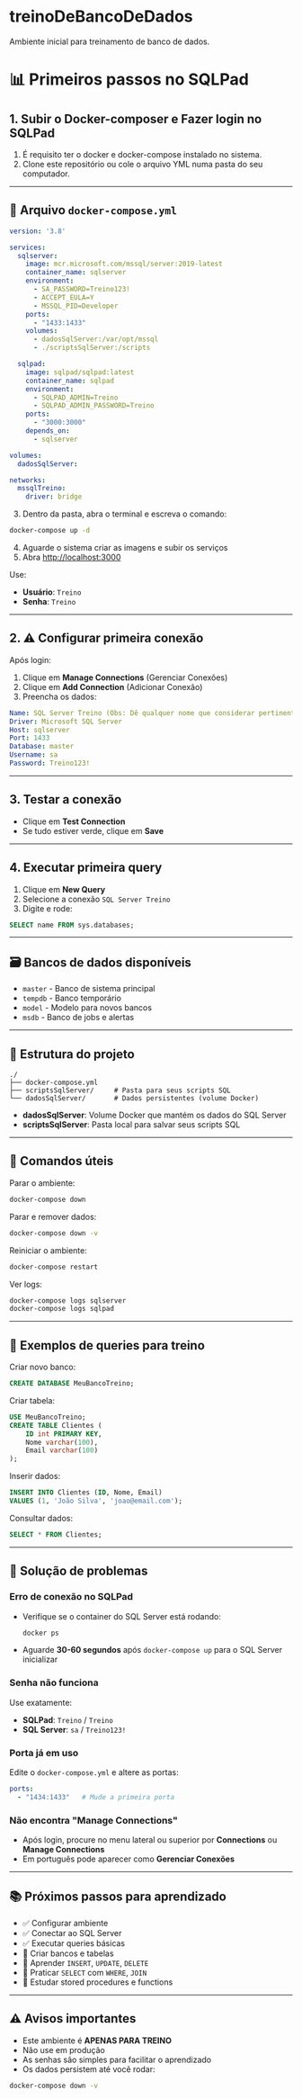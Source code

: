 # treinoDeBancoDeDados
Ambiente inicial para treinamento de banco de dados.

# 📊 Primeiros passos no SQLPad



## 1. Subir o Docker-composer e Fazer login no SQLPad  
  
1. É requisito ter o docker e docker-compose instalado no sistema.  
2. Clone este repositório ou cole o arquivo YML numa pasta do seu computador.  

---

## 🐳 Arquivo `docker-compose.yml`

```yaml
version: '3.8'

services:
  sqlserver:
    image: mcr.microsoft.com/mssql/server:2019-latest
    container_name: sqlserver
    environment:
      - SA_PASSWORD=Treino123!
      - ACCEPT_EULA=Y
      - MSSQL_PID=Developer        
    ports:
      - "1433:1433"
    volumes:
      - dadosSqlServer:/var/opt/mssql
      - ./scriptsSqlServer:/scripts

  sqlpad:
    image: sqlpad/sqlpad:latest
    container_name: sqlpad
    environment:
      - SQLPAD_ADMIN=Treino
      - SQLPAD_ADMIN_PASSWORD=Treino
    ports:
      - "3000:3000"
    depends_on:
      - sqlserver

volumes:
  dadosSqlServer:

networks:
  mssqlTreino:
    driver: bridge
```


3. Dentro da pasta, abra o terminal e escreva o comando:  
  
```bash
docker-compose up -d  
```
4. Aguarde o sistema criar as imagens e subir os serviços  
5. Abra [http://localhost:3000](http://localhost:3000)

Use:
- **Usuário**: `Treino`  
- **Senha**: `Treino`

---

## 2. ⚠️ Configurar primeira conexão
Após login:

1. Clique em **Manage Connections** (Gerenciar Conexões)  
2. Clique em **Add Connection** (Adicionar Conexão)  
3. Preencha os dados:

```yaml
Name: SQL Server Treino (Obs: Dê qualquer nome que considerar pertinente) 
Driver: Microsoft SQL Server
Host: sqlserver
Port: 1433
Database: master
Username: sa
Password: Treino123!
```

---

## 3. Testar a conexão
- Clique em **Test Connection**  
- Se tudo estiver verde, clique em **Save**

---

## 4. Executar primeira query
1. Clique em **New Query**  
2. Selecione a conexão `SQL Server Treino`  
3. Digite e rode:

```sql
SELECT name FROM sys.databases;
```

---

## 🗃 Bancos de dados disponíveis
- `master` - Banco de sistema principal  
- `tempdb` - Banco temporário  
- `model` - Modelo para novos bancos  
- `msdb` - Banco de jobs e alertas  

---

## 📁 Estrutura do projeto

```
./
├── docker-compose.yml
├── scriptsSqlServer/     # Pasta para seus scripts SQL
└── dadosSqlServer/       # Dados persistentes (volume Docker)
```

- **dadosSqlServer**: Volume Docker que mantém os dados do SQL Server  
- **scriptsSqlServer**: Pasta local para salvar seus scripts SQL  

---

## 🛑 Comandos úteis

Parar o ambiente:
```bash
docker-compose down
```

Parar e remover dados:
```bash
docker-compose down -v
```

Reiniciar o ambiente:
```bash
docker-compose restart
```

Ver logs:
```bash
docker-compose logs sqlserver
docker-compose logs sqlpad
```

---

## 🎯 Exemplos de queries para treino

Criar novo banco:
```sql
CREATE DATABASE MeuBancoTreino;
```

Criar tabela:
```sql
USE MeuBancoTreino;
CREATE TABLE Clientes (
    ID int PRIMARY KEY,
    Nome varchar(100),
    Email varchar(100)
);
```

Inserir dados:
```sql
INSERT INTO Clientes (ID, Nome, Email) 
VALUES (1, 'João Silva', 'joao@email.com');
```

Consultar dados:
```sql
SELECT * FROM Clientes;
```

---

## 🔧 Solução de problemas

### Erro de conexão no SQLPad
- Verifique se o container do SQL Server está rodando:  
  ```bash
  docker ps
  ```
- Aguarde **30-60 segundos** após `docker-compose up` para o SQL Server inicializar  

### Senha não funciona
Use exatamente:
- **SQLPad**: `Treino` / `Treino`  
- **SQL Server**: `sa` / `Treino123!`  

### Porta já em uso
Edite o `docker-compose.yml` e altere as portas:
```yaml
ports:
  - "1434:1433"   # Mude a primeira porta
```

### Não encontra "Manage Connections"
- Após login, procure no menu lateral ou superior por **Connections** ou **Manage Connections**  
- Em português pode aparecer como **Gerenciar Conexões**  

---

## 📚 Próximos passos para aprendizado
- ✅ Configurar ambiente  
- ✅ Conectar ao SQL Server  
- ✅ Executar queries básicas  
- 🎯 Criar bancos e tabelas  
- 🎯 Aprender `INSERT`, `UPDATE`, `DELETE`  
- 🎯 Praticar `SELECT` com `WHERE`, `JOIN`  
- 🎯 Estudar stored procedures e functions  

---

## ⚠️ Avisos importantes
- Este ambiente é **APENAS PARA TREINO**  
- Não use em produção  
- As senhas são simples para facilitar o aprendizado  
- Os dados persistem até você rodar:  

```bash
docker-compose down -v
```
